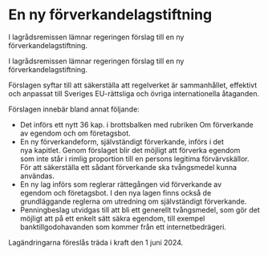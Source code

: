 # En ny förverkandelagstiftning

I lagrådsremissen lämnar regeringen förslag till en ny förverkandelagstiftning.

I lagrådsremissen lämnar regeringen förslag till en ny förverkandelagstiftning.

Förslagen syftar till att säkerställa att regelverket är sammanhållet, effektivt och anpassat till Sveriges EU-rättsliga och övriga internationella åtaganden.

Förslagen innebär bland annat följande:

* Det införs ett nytt 36 kap. i brottsbalken med rubriken Om förverkande av egendom och om företagsbot.
* En ny förverkandeform, självständigt förverkande, införs i det nya kapitlet. Genom förslaget blir det möjligt att förverka egendom som inte står i rimlig proportion till en persons legitima förvärvskällor. För att säkerställa ett sådant förverkande ska tvångsmedel kunna användas.
* En ny lag införs som reglerar rättegången vid förverkande av egendom och företagsbot. I den nya lagen finns också de grundläggande reglerna om utredning om självständigt förverkande.
* Penningbeslag utvidgas till att bli ett generellt tvångsmedel, som gör det möjligt att på ett enkelt sätt säkra egendom, till exempel banktillgodohavanden som kommer från ett internetbedrägeri.

Lagändringarna föreslås träda i kraft den 1 juni 2024.
